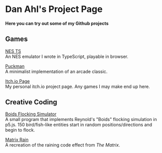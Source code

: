 # Dan Ahl's Project Page
#### Here you can try out some of my Github projects

## Games
[NES TS](https://stickzman.github.io/nes_ts/)  
An NES emulator I wrote in TypeScript, playable in browser.

[Puckman](https://stickzman.github.io/Puckman/)  
A minimalist implementation of an arcade classic.

[Itch.io Page](https://stickzman.itch.io/)  
My personal itch.io project page. Any games I may make end up here.

## Creative Coding
[Boids Flocking Simulator](https://stickzman.github.io/boids/index.html)  
A small program that implements Reynold's "Boids" flocking simulation in p5.js. 150 bird/fish-like entities start in random positions/directions and begin to flock.

[Matrix Rain](https://stickzman.github.io/matrixRain.html)  
A recreation of the raining code effect from _The Matrix_.
